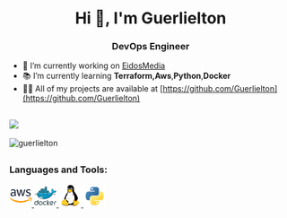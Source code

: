 <h1 align="center">Hi 👋, I'm Guerlielton</h1>
<h3 align="center">DevOps Engineer </h3>

- 🔭 I’m currently working on [EidosMedia](https://www.eidosmedia.com/)
- 📚 I’m currently learning **Terraform,Aws**,**Python**,**Docker**
- 👨‍💻 All of my projects are available at [https://github.com/Guerlielton](https://github.com/Guerlielton)
##
 
  
<div> 
  <a href="https://www.linkedin.com/in/guerlielton-nunes-campos" target="_blank"><img src="https://img.shields.io/badge/-LinkedIn-%230077B5?style=for-the-badge&logo=linkedin&logoColor=white" target="_blank"></a> 
</div>

<p align="left"> <img src="https://komarev.com/ghpvc/?username=guerlielton&label=Profile%20views&color=0e75b6&style=flat" alt="guerlielton" /> </p>
  
##
  
<h3 align="left">Languages and Tools:</h3>
<p align="left"> <a href="https://aws.amazon.com" target="_blank"> <img src="https://raw.githubusercontent.com/devicons/devicon/master/icons/amazonwebservices/amazonwebservices-original-wordmark.svg" alt="aws" width="40" height="40"/> </a> <a href="https://www.docker.com/" target="_blank"> <img src="https://raw.githubusercontent.com/devicons/devicon/master/icons/docker/docker-original-wordmark.svg" alt="docker" width="40" height="40"/> </a> <a href="https://www.linux.org/" target="_blank"> <img src="https://raw.githubusercontent.com/devicons/devicon/master/icons/linux/linux-original.svg" alt="linux" width="40" height="40"/> </a> <a href="https://www.python.org" target="_blank"> <img src="https://raw.githubusercontent.com/devicons/devicon/master/icons/python/python-original.svg" alt="python" width="40" height="40"/> </a> </p>


